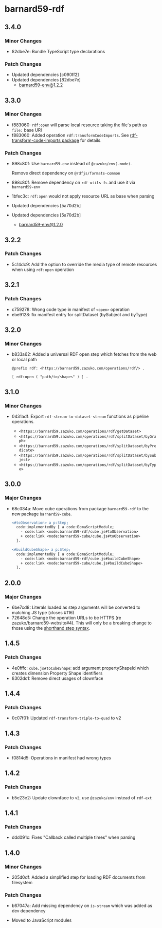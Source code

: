 # barnard59-rdf

## 3.4.0

### Minor Changes

- 82dbe7e: Bundle TypeScript type declarations

### Patch Changes

- Updated dependencies [c090ff2]
- Updated dependencies [82dbe7e]
  - barnard59-env@1.2.2

## 3.3.0

### Minor Changes

- f883060: `rdf:open` will parse local resource taking the file's path as `file:` base URI
- f883060: Added operation `rdf:transformCodeImports`. See [rdf-transform-code-imports package](https://github.com/zazuko/rdf-transform-graph-imports) for details.

### Patch Changes

- 898c80f: Use `barnard59-env` instead of `@zazuko/env(-node)`.

  Remove direct dependency on `@rdfjs/formats-common`

- 898c80f: Remove dependency on `rdf-utils-fs` and use it via `barnard59-env`
- 1bfec3c: `rdf:open` would not apply resource URL as base when parsing
- Updated dependencies [5a70d2b]
- Updated dependencies [5a70d2b]
  - barnard59-env@1.2.0

## 3.2.2

### Patch Changes

- 5c14dc9: Add the option to override the media type of remote resources when using `rdf:open` operation

## 3.2.1

### Patch Changes

- c759278: Wrong code type in manifest of `<open>` operation
- ebe9128: fix manifest entry for splitDataset (bySubject and byType)

## 3.2.0

### Minor Changes

- b833a62: Added a universal RDF open step which fetches from the web or local path

  ```turtle
  @prefix rdf: <https://barnard59.zazuko.com/operations/rdf/> .

  [ rdf:open ( "path/to/shapes" ) ] .
  ```

## 3.1.0

### Minor Changes

- 0431adf: Export `rdf-stream-to-dataset-stream` functions as pipeline operations.

  - `<https://barnard59.zazuko.com/operations/rdf/getDataset>`
  - `<https://barnard59.zazuko.com/operations/rdf/splitDataset/byGraph>`
  - `<https://barnard59.zazuko.com/operations/rdf/splitDataset/byPredicate>`
  - `<https://barnard59.zazuko.com/operations/rdf/splitDataset/bySubject>`
  - `<https://barnard59.zazuko.com/operations/rdf/splitDataset/byType>`

## 3.0.0

### Major Changes

- 68c034a: Move cube operations from package `barnard59-rdf` to the new package `barnard59-cube`.

  ```diff
  <#toObservation> a p:Step;
    code:implementedBy [ a code:EcmaScriptModule;
      - code:link <node:barnard59-rdf/cube.js#toObservation>
      + code:link <node:barnard59-cube/cube.js#toObservation>
    ].

  <#buildCubeShape> a p:Step;
    code:implementedBy [ a code:EcmaScriptModule;
      - code:link <node:barnard59-rdf/cube.js#buildCubeShape>
      + code:link <node:barnard59-cube/cube.js#buildCubeShape>
    ].

  ```

## 2.0.0

### Major Changes

- 6be7cd8: Literals loaded as step arguments will be converted to matching JS type (closes #116)
- 72648c5: Change the operation URLs to be HTTPS (re zazuko/barnard59-website#4).
  This will only be a breaking change to those using the [shorthand step syntax](https://data-centric.zazuko.com/docs/workflows/explanations/simplified-syntax).

## 1.4.5

### Patch Changes

- 4e0fffc: `cube.js#toCubeShape`: add argument propertyShapeId which creates dimension Property Shape identifiers
- 8302dc1: Remove direct usages of clownface

## 1.4.4

### Patch Changes

- 0c07f01: Updated `rdf-transform-triple-to-quad` to v2

## 1.4.3

### Patch Changes

- f0814d5: Operations in manifest had wrong types

## 1.4.2

### Patch Changes

- b5e23e2: Update clownface to `v2`, use `@zazuko/env` instead of `rdf-ext`

## 1.4.1

### Patch Changes

- ddd091c: Fixes "Callback called multiple times" when parsing

## 1.4.0

### Minor Changes

- 205d0df: Added a simplified step for loading RDF documents from filesystem

### Patch Changes

- b67047a: Add missing dependency on `is-stream` which was added as dev dependency

- Moved to JavaScript modules
